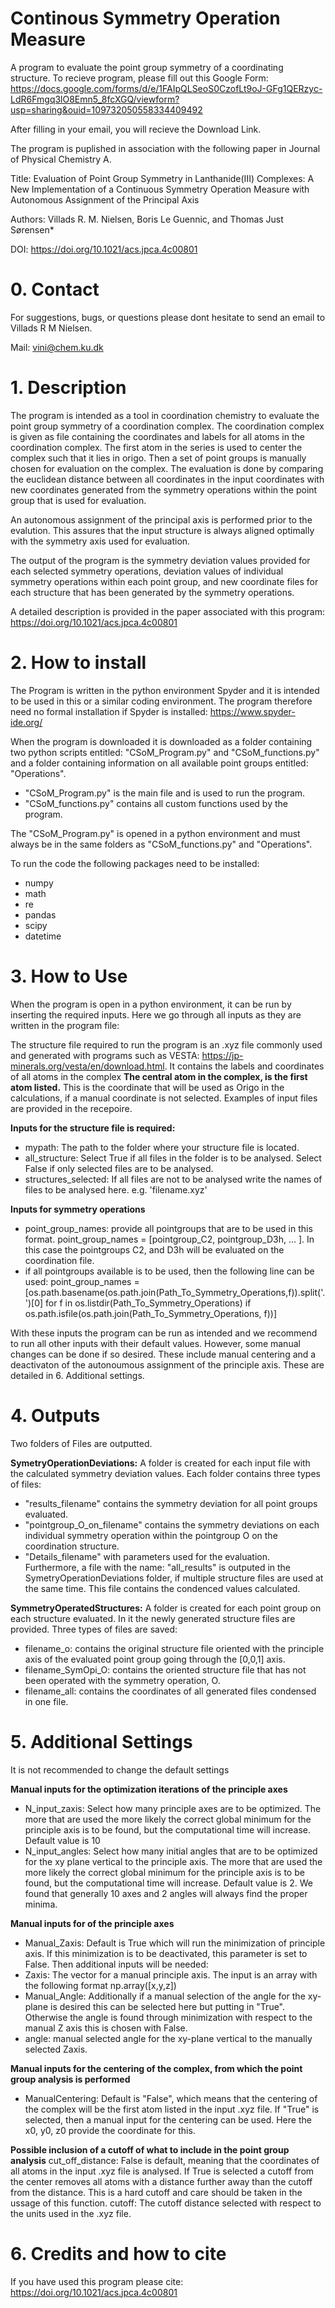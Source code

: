 # Continous Symmetry Operation Measure
A program to evaluate the point group symmetry of a coordinating structure.
To recieve program, please fill out this Google Form: https://docs.google.com/forms/d/e/1FAIpQLSeoS0CzofLt9oJ-GFg1QERzyc-LdR6Fmgq3lO8Emn5_8fcXGQ/viewform?usp=sharing&ouid=109732050558334409492

After filling in your email, you will recieve the Download Link.

The program is puplished in association with the following paper in Journal of Physical Chemistry A.

Title: Evaluation of Point Group Symmetry in Lanthanide(III) Complexes: A New Implementation of a Continuous Symmetry Operation Measure with Autonomous Assignment of the Principal Axis

Authors: Villads R. M. Nielsen, Boris Le Guennic, and Thomas Just Sørensen*

DOI: https://doi.org/10.1021/acs.jpca.4c00801

# 0. Contact
For suggestions, bugs, or questions please dont hesitate to send an email to Villads R M Nielsen. 

Mail: vini@chem.ku.dk

# 1. Description
The program is intended as a tool in coordination chemistry to evaluate the point group symmetry of a coordination complex.
The coordination complex is given as file containing the coordinates and labels for all atoms in the coordination complex. 
The first atom in the series is used to center the complex such that it lies in origo.
Then a set of point groups is manually chosen for evaluation on the complex. 
The evaluation is done by comparing the euclidean distance between all coordinates in the input coordinates with new coordinates generated from the symmetry operations within the point group that is used for evaluation.

An autonomous assignment of the principal axis is performed prior to the evalution. This assures that the input structure is always aligned optimally with the symmetry axis used for evaluation.

The output of the program is the symmetry deviation values provided for each selected symmetry operations, deviation values of individual symmetry operations within each point group, and new coordinate files for each structure that has been generated by the symmetry operations. 

A detailed description is provided in the paper associated with this program: https://doi.org/10.1021/acs.jpca.4c00801

# 2. How to install
The Program is written in the python environment Spyder and it is intended to be used in this or a similar coding environment. 
The program therefore need no formal installation if Spyder is installed: https://www.spyder-ide.org/

When the program is downloaded it is downloaded as a folder containing two python scripts entitled: "CSoM_Program.py" and "CSoM_functions.py" and a folder containing information on all available point groups entitled: "Operations". 

+ "CSoM_Program.py" is the main file and is used to run the program.
+ "CSoM_functions.py" contains all custom functions used by the program.

The "CSoM_Program.py" is opened in a python environment and must always be in the same folders as "CSoM_functions.py" and "Operations".

To run the code the following packages need to be installed: 

+ numpy
+ math
+ re
+ pandas
+ scipy
+ datetime


# 3. How to Use
When the program is open in a python environment, it can be run by inserting the required inputs. Here we go through all inputs as they are written in the program file:

The structure file required to run the program is an .xyz file commonly used and generated with programs such as VESTA: https://jp-minerals.org/vesta/en/download.html. It contains the labels and coordinates of all atoms in the complex
**The central atom in the complex, is the first atom listed.** This is the coordinate that will be used as Origo in the calculations, if a manual coordinate is not selected. Examples of input files are provided in the recepoire. 

**Inputs for the structure file is required:**
 + mypath: The path to the folder where your structure file is located.
 + all_structure: Select True if all files in the folder is to be analysed. Select False if only selected files are to be analysed.
 + structures_selected: If all files are not to be analysed write the names of files to be analysed here. e.g. 'filename.xyz'


**Inputs for symmetry operations**
+ point_group_names: provide all pointgroups that are to be used in this format. point_group_names = [pointgroup_C2, pointgroup_D3h, ... ]. In this case the pointgroups C2, and D3h will be evaluated on the coordination file.  
+ if all pointgroups available is to be used, then the following line can be used: point_group_names = [os.path.basename(os.path.join(Path_To_Symmetry_Operations,f)).split('.')[0] for f in os.listdir(Path_To_Symmetry_Operations) if os.path.isfile(os.path.join(Path_To_Symmetry_Operations, f))]

With these inputs the program can be run as intended and we recommend to run all other inputs with their default values. However, some manual changes can be done if so desired. These include manual centering and a deactivaton of the autonoumous assignment of the principle axis. These are detailed in 6. Additional settings.

# 4. Outputs
Two folders of Files are outputted.

**SymetryOperationDeviations:** A folder is created for each input file with the calculated symmetry deviation values. Each folder contains three types of files: 
+ "results_filename" contains the symmetry deviation for all point groups evaluated.
+ "pointgroup_O_on_filename" contains the symmetry deviations on each individual symmetry operation within the pointgroup O on the coordination structure.
+ "Details_filename" with parameters used for the evaluation. 
Furthermore, a file with the name: "all_results" is outputed in the SymetryOperationDeviations folder, if multiple structure files are used at the same time. This file contains the condenced values calculated.

**SymmetryOperatedStructures:** A folder is created for each point group on each structure evaluated. In it the newly generated structure files are provided. Three types of files are saved:
+ filename_o: contains the original structure file oriented with the principle axis of the evaluated point group going through the [0,0,1] axis.
+ filename_SymOpi_O: contains the oriented structure file that has not been operated with the symmetry operation, O.
+ filename_all: contains the coordinates of all generated files condensed in one file.

# 5. Additional Settings

It is not recommended to change the default settings

**Manual inputs for the optimization iterations of the principle axes**

+ N_input_zaxis: Select how many principle axes are to be optimized. The more that are used the more likely the correct global minimum for the principle axis is to be found, but the computational time will increase. Default value is 10
+ N_input_angles: Select how many initial angles that are to be optimized for the xy plane vertical to the principle axis. The more that are used the more likely the correct global minimum for the principle axis is to be found, but the computational time will increase. Default value is 2. We found that generally 10 axes and 2 angles will always find the proper minima.

**Manual inputs for of the principle axes**
+ Manual_Zaxis: Default is True which will run the minimization of principle axis. If this minimization is to be deactivated, this parameter is set to False. Then additional inputs will be needed:
+ Zaxis: The vector for a manual principle axis. The input is an array with the following format np.array([x,y,z])
+ Manual_Angle: Additionally if a manual selection of the angle for the xy-plane is desired this can be selected here but putting in "True". Otherwise the angle is found through minimization with respect to the manual Z axis this is chosen with False.
+ angle: manual selected angle for the xy-plane vertical to the manually selected Zaxis.


**Manual inputs for the centering of the complex, from which the point group analysis is performed**
+ ManualCentering: Default is "False", which means that the centering of the complex will be the first atom listed in the input .xyz file. If "True" is selected, then a manual input for the centering can be used. Here the x0, y0, z0 provide the coordinate for this.

**Possible inclusion of a cutoff of what to include in the point group analysis**
cut_off_distance: False is default, meaning that the coordinates of all atoms in the input .xyz file is analysed. If True is selected a cutoff from the center removes all atoms with a distance further away than the cutoff from the distance. This is a hard cutoff and care should be taken in the ussage of this function.
cutoff: The cutoff distance selected with respect to the units used in the .xyz file.

# 6. Credits and how to cite
If you have used this program please cite:
https://doi.org/10.1021/acs.jpca.4c00801





